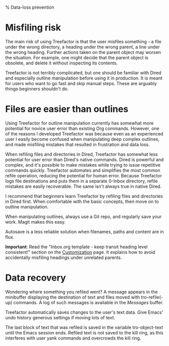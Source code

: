 % Data-loss prevention

Misfiling risk
===

The main risk of using Treefactor is that the user misfiles something - a file under the wrong directory, a heading under the wrong parent, a line under the wrong heading. Further actions taken on the parent object may worsen the situation. For example, one might decide that the parent object is obsolete, and delete it without inspecting its contents.

Treefactor is not terribly complicated, but one should be familiar with Dired and especially outline manipulation before using it in production. It is meant for users who want to go fast and skip manual steps. These are arguably things beginners shouldn't do.

Files are easier than outlines
===

Using Treefactor for outline manipulation currently has somewhat more potential for novice user error than existing Org commands. However, one of the reasons I developed Treefactor was because even as an experienced user I easily become confused when manipulating deep complex outlines, and made misfiling mistakes that resulted in frustration and data loss.

When refiling files and directories in Dired, Treefactor has somewhat less potential for user error than Dired's native commands. Dired is powerful and complex, and it's possible to make mistakes while trying to issue repetitive commands quickly. Treefactor automates and simplifies the most common refile operation, reducing the potential for human error. Because Treefactor logs file destinations and puts them in a separate 0-Inbox directory, refile mistakes are easily recoverable. The same isn't always true in native Dired.

I recommend that beginners learn Treefactor by refiling files and directories in Dired first. When comfortable with the basic concepts, then move on to outline manipulation.

When manipulating outlines, always use a Git repo, and regularly save your work. Magit makes this easy.

Autosave is a less reliable solution when filenames, paths and content are in flux.

**Important**: Read the "Inbox.org template - keep transit heading level consistent!" section on the [Customization](Customization.html) page. It explains how to avoid accidentally misfiling headings under unrelated parents.

Data recovery
===

Wondering where something you refiled went? A message appears in the minibuffer displaying the destination of text and files moved with tro-refile(-up) commands. A log of such messages is available in the *Messages* buffer.

Treefactor automatically saves changes to the user's text data. Give Emacs' undo history generous settings if moving lots of text.

The last block of text that was refiled is saved in the variable tro-object-text until the Emacs session ends. Refiled text is not saved to the kill ring, as this interferes with user yank commands and overcrowds the kill ring.
